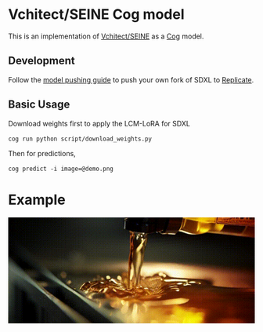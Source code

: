 # Vchitect/SEINE Cog model

This is an implementation of [Vchitect/SEINE](https://github.com/Vchitect/SEINE) as a [Cog](https://github.com/replicate/cog) model.

## Development

Follow the [model pushing guide](https://replicate.com/docs/guides/push-a-model) to push your own fork of SDXL to [Replicate](https://replicate.com).

## Basic Usage

Download weights first to apply the LCM-LoRA for SDXL

    cog run python script/download_weights.py

Then for predictions,

    cog predict -i image=@demo.png


# Example

![alt text](output.gif)
